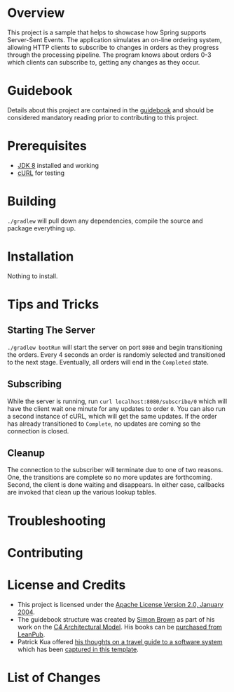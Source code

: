 # Overview
This project is a sample that helps to showcase how Spring supports Server-Sent Events.  The application simulates an on-line ordering system, allowing HTTP clients to subscribe to changes in orders as they progress through the processing pipeline.  The program knows about orders 0-3 which clients can subscribe to, getting any changes as they occur.

# Guidebook
Details about this project are contained in the [guidebook](guidebook/guidebook.md)
and should be considered mandatory reading prior to contributing to this project.

# Prerequisites
* [JDK 8](http://zulu.org/) installed and working
* [cURL](https://curl.haxx.se/) for testing

# Building
`./gradlew` will pull down any dependencies, compile the source and package everything up.

# Installation
Nothing to install.

# Tips and Tricks
## Starting The Server
`./gradlew bootRun` will start the server on port `8080` and begin transitioning the orders.  Every 4 seconds an order is randomly selected and transitioned to the next stage.  Eventually, all orders will end in the `Completed` state.

## Subscribing
While the server is running, run `curl localhost:8080/subscribe/0` which will have the client wait one minute for any updates to order `0`.  You can also run a second instance of cURL, which will get the same updates.  If the order has already transitioned to `Complete`, no updates are coming so the connection is closed.

## Cleanup
The connection to the subscriber will terminate due to one of two reasons.  One, the transitions are complete so no more updates are forthcoming. Second, the client is done waiting and disappears.  In either case, callbacks are invoked that clean up the various lookup tables.  

# Troubleshooting

# Contributing

# License and Credits
* This project is licensed under the [Apache License Version 2.0, January 2004](http://www.apache.org/licenses/).
* The guidebook structure was created by [Simon Brown](http://simonbrown.je/) as part of his work on the [C4 Architectural Model](https://c4model.com/).  His books can be [purchased from LeanPub](https://leanpub.com/b/software-architecture).
* Patrick Kua offered [his thoughts on a travel guide to a software system](https://www.safaribooksonline.com/library/view/oreilly-software-architecture/9781491985274/video315451.html) which has been [captured in this template](travel-guide/travel-guide.md).

# List of Changes
